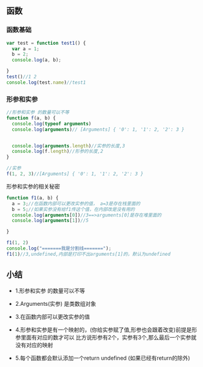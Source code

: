 ## 函数

### 函数基础

```javascript
var test = function test1() {
  var a = 1;
  b = 2;
  console.log(a, b);

}
test()//1 2
console.log(test.name)//test1

```

### 形参和实参

```javascript
//形参和实参 的数量可以不等
function f(a, b) {
  console.log(typeof arguments)
  console.log(arguments)// [Arguments] { '0': 1, '1': 2, '2': 3 }


  console.log(arguments.length)//实参的长度,3
  console.log(f.length)//形参的长度,2
}

//实参
f(1, 2, 3)//[Arguments] { '0': 1, '1': 2, '2': 3 }

```

形参和实参的相关秘密

```javascript
function f1(a, b) {
  a = 3;//在函数内部可以更改实参的值， a=3是存在栈里面的
  b = 5;//如果实参没有给f1传这个值，在内部改是没有用的
  console.log(arguments[0])//3==>arguments[0]是存在堆里面的
  console.log(arguments[1])//5

}

f1(1, 2)
console.log("=======我是分割线=======");
f1(1)//3,undefined,内部是打印不出arguments[1]的，默认为undefined

```

## 小结

* 1.形参和实参 的数量可以不等

* 2.Arguments(实参) 是类数组对象

* 3.在函数内部可以更改实参的值

* 4.形参和实参是有一个映射的，(你给实参赋了值,形参也会跟着改变)前提是形参里面有对应的数才可以 比方说形参有2个，实参有3个,那么最后一个实参就没有对应的映射

* 5.每个函数都会默认添加一个return undefined (如果已经有return的除外)